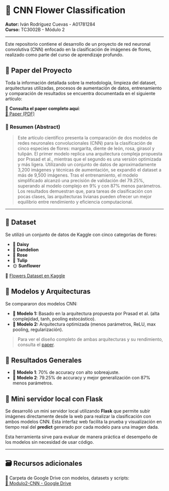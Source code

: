 # 🌸 CNN Flower Classification

**Autor:** Iván Rodríguez Cuevas - A01781284  
**Curso:** TC3002B - Módulo 2

---

Este repositorio contiene el desarrollo de un proyecto de red neuronal convolutiva (CNN) enfocado en la clasificación de imágenes de flores, realizado como parte del curso de aprendizaje profundo.

## 📄 Paper del Proyecto

Toda la información detallada sobre la metodología, limpieza del dataset, arquitecturas utilizadas, procesos de aumentación de datos, entrenamiento y comparación de resultados se encuentra documentada en el siguiente artículo:

📘 **Consulta el paper completo aquí**:  
[🔗 Paper (PDF)](./PaperFlowers.pdf)

### 🔬 Resumen (Abstract)

> Este artículo científico presenta la comparación de dos modelos de redes neuronales convolucionales (CNN) para la clasificación de cinco especies de flores: margarita, diente de león, rosa, girasol y tulipán. El primer modelo replica una arquitectura compleja propuesta por Prasad et al., mientras que el segundo es una versión optimizada y más ligera. Utilizando un conjunto de datos de aproximadamente 3,200 imágenes y técnicas de aumentación, se expandió el dataset a más de 9,500 imágenes. Tras el entrenamiento, el modelo simplificado alcanzó una precisión de validación del 79.25%, superando al modelo complejo en 9% y con 87% menos parámetros. Los resultados demuestran que, para tareas de clasificación con pocas clases, las arquitecturas livianas pueden ofrecer un mejor equilibrio entre rendimiento y eficiencia computacional.

---

## 📁 Dataset

Se utilizó un conjunto de datos de Kaggle con cinco categorías de flores:

- 🌼 **Daisy**  
- 🌻 **Dandelion**  
- 🌹 **Rose**  
- 🌷 **Tulip**  
- 🌞 **Sunflower**

🔗 [Flowers Dataset en Kaggle](https://www.kaggle.com/datasets/imsparsh/flowers-dataset)

## 🧠 Modelos y Arquitecturas

Se compararon dos modelos CNN:

- 📘 **Modelo 1:** Basado en la arquitectura propuesta por Prasad et al. (alta complejidad, tanh, pooling estocástico).  
- 🧩 **Modelo 2:** Arquitectura optimizada (menos parámetros, ReLU, max pooling, regularización).

> Para ver el diseño completo de ambas arquitecturas y su rendimiento, consulta el [paper](./flower_classification_paper.pdf).

## 🚀 Resultados Generales

- 🧪 **Modelo 1**: 70% de accuracy con alto sobreajuste.  
- 🧪 **Modelo 2**: 79.25% de accuracy y mejor generalización con 87% menos parámetros.

## 🔧 Mini servidor local con Flask

Se desarrolló un mini servidor local utilizando **Flask** que permite subir imágenes directamente desde la web para realizar la clasificación con ambos modelos CNN. Esta interfaz web facilita la prueba y visualización en tiempo real del **predict** generado por cada modelo para una imagen dada.

Esta herramienta sirve para evaluar de manera práctica el desempeño de los modelos sin necesidad de usar código.

---

## 🗃️ Recursos adicionales

📁 Carpeta de Google Drive con modelos, datasets y scripts:  
[🔗 Modulo2-CNN - Google Drive](https://drive.google.com/drive/folders/1nuC3y95_OiF5_yCtBkUkDkcrK6HXi0-I?usp=drive_link)

